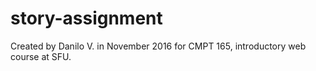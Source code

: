﻿# story-assignment
Created by Danilo V. in November 2016 for CMPT 165, introductory web course at SFU.
